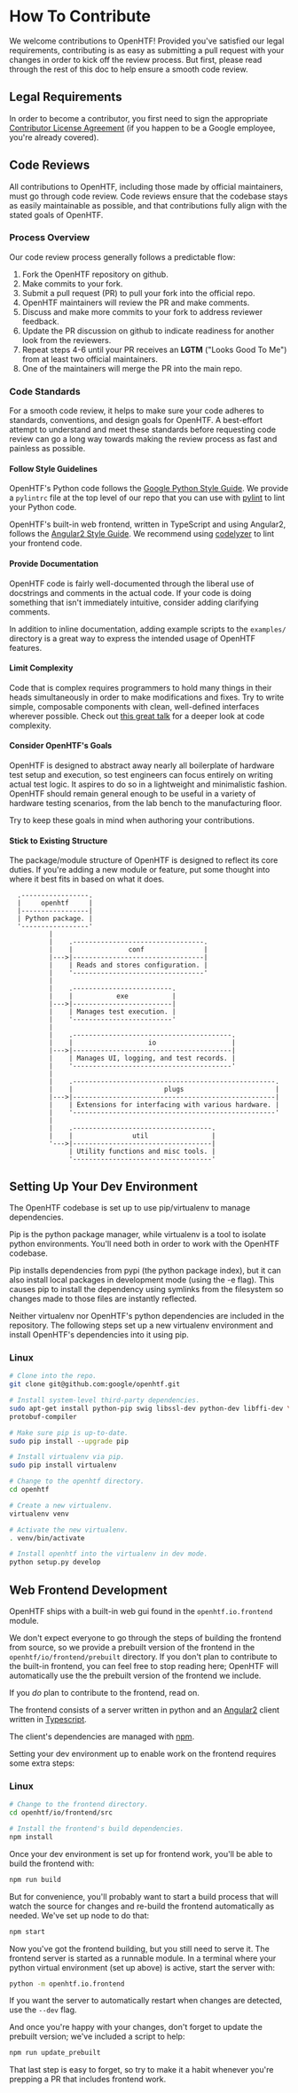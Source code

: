 # How To Contribute

We welcome contributions to OpenHTF! Provided you've satisfied our legal
requirements, contributing is as easy as submitting a pull request with your
changes in order to kick off the review process. But first, please read through
the rest of this doc to help ensure a smooth code review.


## Legal Requirements
In order to become a contributor, you first need to sign the appropriate
[Contributor License Agreement](https://cla.developers.google.com/clas) (if you happen to be a Google employee, you're already covered).


## Code Reviews
All contributions to OpenHTF, including those made by official maintainers, must
go through code review. Code reviews ensure that the codebase stays as easily
maintainable as possible, and that contributions fully align with the stated
goals of OpenHTF.


### Process Overview
Our code review process generally follows a predictable flow:
1. Fork the OpenHTF repository on github.
2. Make commits to your fork.
3. Submit a pull request (PR) to pull your fork into the official repo.
4. OpenHTF maintainers will review the PR and make comments.
5. Discuss and make more commits to your fork to address reviewer feedback.
6. Update the PR discussion on github to indicate readiness for another look
   from the reviewers.
7. Repeat steps 4-6 until your PR receives an **LGTM** ("Looks Good To Me") from 
   at least two official maintainers.
8. One of the maintainers will merge the PR into the main repo.


### Code Standards
For a smooth code review, it helps to make sure your code adheres to standards,
conventions, and design goals for OpenHTF. A best-effort attempt to understand 
and meet these standards before requesting code review can go a long way towards
making the review process as fast and painless as possible.


#### Follow Style Guidelines
OpenHTF's Python code follows the
[Google Python Style Guide](https://google.github.io/styleguide/pyguide.html).
We provide a `pylintrc` file at the top level of our repo that you can use with
[pylint](https://www.pylint.org/) to lint your Python code.

OpenHTF's built-in web frontend, written in TypeScript and using Angular2,
follows the [Angular2 Style Guide](https://angular.io/styleguide).
We recommend using [codelyzer](https://www.npmjs.com/package/codelyzer) to lint
your frontend code.


#### Provide Documentation
OpenHTF code is fairly well-documented through the liberal use of docstrings and
comments in the actual code. If your code is doing something that isn't
immediately intuitive, consider adding clarifying comments.

In addition to inline documentation, adding example scripts to the `examples/`
directory is a great way to express the intended usage of OpenHTF features.


#### Limit Complexity
Code that is complex requires programmers to hold many things in their heads
simultaneously in order to make modifications and fixes. Try to write simple,
composable components with clean, well-defined interfaces wherever possible.
Check out
[this great talk](https://www.infoq.com/presentations/Simple-Made-Easy)
for a deeper look at code complexity.


#### Consider OpenHTF's Goals
OpenHTF is designed to abstract away nearly all boilerplate of hardware test
setup and execution, so test engineers can focus entirely on writing actual
test logic. It aspires to do so in a lightweight and minimalistic fashion. OpenHTF should remain general enough to be useful in a variety of hardware testing scenarios, from the lab bench to the manufacturing floor.

Try to keep these goals in mind when authoring your contributions.


#### Stick to Existing Structure
The package/module structure of OpenHTF is designed to reflect its core duties.
If you're adding a new module or feature, put some thought into where it best
fits in based on what it does.

```
  .-----------------.
  |     openhtf     |
  |-----------------|
  | Python package. |
  '-----------------'
          |
          |    .---------------------------------.
          |    |              conf               |
          |--->|---------------------------------|
          |    | Reads and stores configuration. |
          |    '---------------------------------'
          |
          |    .-------------------------.
          |    |           exe           |
          |--->|-------------------------|
          |    | Manages test execution. |
          |    '-------------------------'
          |
          |    .----------------------------------------.
          |    |                   io                   |
          |--->|----------------------------------------|
          |    | Manages UI, logging, and test records. |
          |    '----------------------------------------'
          |
          |    .---------------------------------------------------.
          |    |                       plugs                       |
          |--->|---------------------------------------------------|
          |    | Extensions for interfacing with various hardware. |
          |    '---------------------------------------------------'
          |
          |    .-----------------------------------.
          |    |               util                |
          '--->|-----------------------------------|
               | Utility functions and misc tools. |
               '-----------------------------------'
```


## Setting Up Your Dev Environment
The OpenHTF codebase is set up to use pip/virtualenv to manage dependencies.

Pip is the python package manager, while virtualenv is a tool to isolate python
environments. You'll need both in order to work with the OpenHTF codebase.

Pip installs dependencies from pypi (the python package index), but it can also
install local packages in development mode (using the -e flag). This causes pip
to install the dependency using symlinks from the filesystem so changes made to
those files are instantly reflected.

Neither virtualenv nor OpenHTF's python dependencies are included in the
repository. The following steps set up a new virtualenv environment and install
OpenHTF's dependencies into it using pip.


### Linux
```bash
# Clone into the repo.
git clone git@github.com:google/openhtf.git

# Install system-level third-party dependencies.
sudo apt-get install python-pip swig libssl-dev python-dev libffi-dev \ 
protobuf-compiler

# Make sure pip is up-to-date.
sudo pip install --upgrade pip

# Install virtualenv via pip.
sudo pip install virtualenv

# Change to the openhtf directory.
cd openhtf

# Create a new virtualenv.
virtualenv venv

# Activate the new virtualenv.
. venv/bin/activate

# Install openhtf into the virtualenv in dev mode.
python setup.py develop
```


## Web Frontend Development
OpenHTF ships with a built-in web gui found in the `openhtf.io.frontend` module.

We don't expect everyone to go through the steps of building the frontend from
source, so we provide a prebuilt version of the frontend in the
`openhtf/io/frontend/prebuilt` directory. If you don't plan to contribute to
the built-in frontend, you can feel free to stop reading here; OpenHTF will
automatically use the the prebuilt version of the frontend we include.

If you _do_ plan to contribute to the frontend, read on.

The frontend consists of a server written in python and an [Angular2](https://angular.io/) client
written in [Typescript](https://www.typescriptlang.org/).

The client's dependencies are managed with [npm](https://www.npmjs.com/).

Setting your dev environment up to enable work on the frontend requires some
extra steps:

### Linux
```bash
# Change to the frontend directory.
cd openhtf/io/frontend/src

# Install the frontend's build dependencies.
npm install
```

Once your dev environment is set up for frontend work, you'll be able to build the frontend with:

```bash
npm run build
```

But for convenience, you'll probably want to start a build process that will
watch the source for changes and re-build the frontend automatically as needed.
We've set up node to do that:

```bash
npm start
```

Now you've got the frontend building, but you still need to serve it. The
frontend server is started as a runnable module. In a terminal where your python
virtual environment (set up above) is active, start the server with:

```bash
python -m openhtf.io.frontend
```

If you want the server to automatically restart when changes are detected, use
the `--dev` flag.

And once you're happy with your changes, don't forget to update the prebuilt
version; we've included a script to help:

```bash
npm run update_prebuilt
```

That last step is easy to forget, so try to make it a habit whenever you're prepping a PR that includes frontend work.
